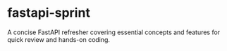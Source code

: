 # fastapi-sprint
A concise FastAPI refresher covering essential concepts and features for quick review and hands-on coding.
